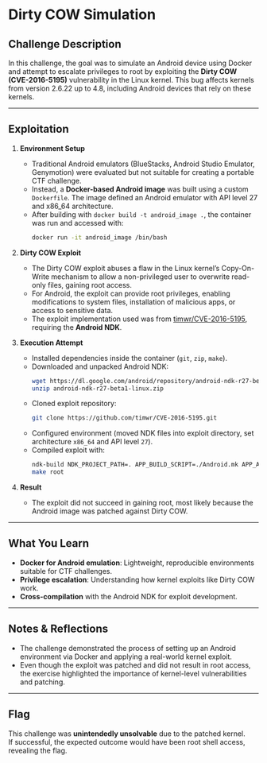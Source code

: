 # Dirty COW Simulation

## Challenge Description
In this challenge, the goal was to simulate an Android device using Docker and attempt to escalate privileges to root by exploiting the **Dirty COW (CVE-2016-5195)** vulnerability in the Linux kernel. This bug affects kernels from version 2.6.22 up to 4.8, including Android devices that rely on these kernels.

---

## Exploitation

1. **Environment Setup**
   - Traditional Android emulators (BlueStacks, Android Studio Emulator, Genymotion) were evaluated but not suitable for creating a portable CTF challenge.
   - Instead, a **Docker-based Android image** was built using a custom `Dockerfile`. The image defined an Android emulator with API level 27 and x86_64 architecture.
   - After building with `docker build -t android_image .`, the container was run and accessed with:
     ```bash
     docker run -it android_image /bin/bash
     ```

2. **Dirty COW Exploit**
   - The Dirty COW exploit abuses a flaw in the Linux kernel’s Copy-On-Write mechanism to allow a non-privileged user to overwrite read-only files, gaining root access.
   - For Android, the exploit can provide root privileges, enabling modifications to system files, installation of malicious apps, or access to sensitive data.
   - The exploit implementation used was from [timwr/CVE-2016-5195](https://github.com/timwr/CVE-2016-5195), requiring the **Android NDK**.

3. **Execution Attempt**
   - Installed dependencies inside the container (`git`, `zip`, `make`).
   - Downloaded and unpacked Android NDK:
     ```bash
     wget https://dl.google.com/android/repository/android-ndk-r27-beta1-linux.zip
     unzip android-ndk-r27-beta1-linux.zip
     ```
   - Cloned exploit repository:
     ```bash
     git clone https://github.com/timwr/CVE-2016-5195.git
     ```
   - Configured environment (moved NDK files into exploit directory, set architecture `x86_64` and API level `27`).
   - Compiled exploit with:
     ```bash
     ndk-build NDK_PROJECT_PATH=. APP_BUILD_SCRIPT=./Android.mk APP_ABI=x86_64 APP_PLATFORM=android-27
     make root
     ```

4. **Result**
   - The exploit did not succeed in gaining root, most likely because the Android image was patched against Dirty COW.

---

## What You Learn
- **Docker for Android emulation**: Lightweight, reproducible environments suitable for CTF challenges.
- **Privilege escalation**: Understanding how kernel exploits like Dirty COW work.
- **Cross-compilation** with the Android NDK for exploit development.

---

## Notes & Reflections
- The challenge demonstrated the process of setting up an Android environment via Docker and applying a real-world kernel exploit.
- Even though the exploit was patched and did not result in root access, the exercise highlighted the importance of kernel-level vulnerabilities and patching.

---

## Flag
This challenge was **unintendedly unsolvable** due to the patched kernel.  
If successful, the expected outcome would have been root shell access, revealing the flag.

